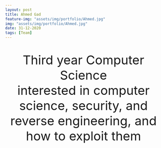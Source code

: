 ```yaml
---
layout: post
title: Ahmed Gad
feature-img: "assets/img/portfolio/Ahmed.jpg"
img: "assets/img/portfolio/Ahmed.jpg"
date: 31-12-2020
tags: [Team]
---
```


<p style ="text-align: center; font-size: 40px">
Third year Computer Science <br>
  interested in computer science, security, and reverse engineering, and how to exploit them
  </p>
